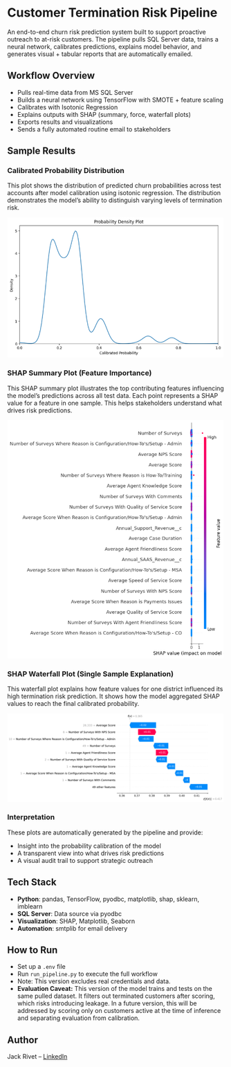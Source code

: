 # Customer Termination Risk Pipeline
An end-to-end churn risk prediction system built to support proactive outreach to at-risk customers. The pipeline pulls SQL Server data, trains a neural network, calibrates predictions, explains model behavior, and generates visual + tabular reports that are automatically emailed.

## Workflow Overview
- Pulls real-time data from MS SQL Server
- Builds a neural network using TensorFlow with SMOTE + feature scaling
- Calibrates with Isotonic Regression
- Explains outputs with SHAP (summary, force, waterfall plots)
- Exports results and visualizations
- Sends a fully automated routine email to stakeholders

## Sample Results

### Calibrated Probability Distribution
This plot shows the distribution of predicted churn probabilities across test accounts after model calibration using isotonic regression. The distribution demonstrates the model’s ability to distinguish varying levels of termination risk.

<img src="sample-results/density_plot 2025-05-28.png" alt="Calibrated Probability Plot" width="500"/>


### SHAP Summary Plot (Feature Importance)
This SHAP summary plot illustrates the top contributing features influencing the model’s predictions across all test data. Each point represents a SHAP value for a feature in one sample. This helps stakeholders understand what drives risk predictions.

<img src="sample-results/summary_plot 2025-05-28.png" alt="SHAP Summary Plot" width="500"/>

### SHAP Waterfall Plot (Single Sample Explanation)
This waterfall plot explains how feature values for one district influenced its high termination risk prediction. It shows how the model aggregated SHAP values to reach the final calibrated probability.

<img src="sample-results/waterfall_plot 2025-05-28.png" alt="SHAP Waterfall Plot" width="500"/>


### Interpretation
These plots are automatically generated by the pipeline and provide:
- Insight into the probability calibration of the model 
- A transparent view into what drives risk predictions 
- A visual audit trail to support strategic outreach

## Tech Stack
- **Python**: pandas, TensorFlow, pyodbc, matplotlib, shap, sklearn, imblearn
- **SQL Server**: Data source via pyodbc
- **Visualization**: SHAP, Matplotlib, Seaborn
- **Automation**: smtplib for email delivery

## How to Run
- Set up a `.env` file
- Run `run_pipeline.py` to execute the full workflow
- Note: This version excludes real credentials and data.
- **Evaluation Caveat:** 
This version of the model trains and tests on the same pulled dataset. It filters out terminated customers after scoring, which risks introducing leakage. In a future version, this will be addressed by scoring only on customers active at the time of inference and separating evaluation from calibration.
## Author
Jack Rivet – [LinkedIn](https://www.linkedin.com/in/jack-rivet-6a810a197)
